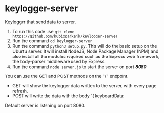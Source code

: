 # keylogger-server
Keylogger that send data to server.

1. To run this code use `git clone https://github.com/kubixpankejk/keylogger-server`
2. Run the command `cd keylogger-server`
3. Run the command `python3 setup.py`. This will do the basic setup on the Ubuntu server. It will install NodeJS, Node Package Manager (NPM) and also install all the modules required such as the Express web framework, the body-parser middleware used by Express.
4. Run the command `node server.js` to start the server on port ***8080***

You can use the GET and POST methods on the "/" endpoint.
- GET will show the keylogger data written to the server, with every page refresh.
- POST will write the data with the body
  `{
      keyboardData: <what user entered>

Default server is listening on port 8080.
